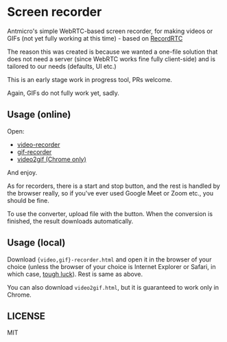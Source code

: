 # Screen recorder

Antmicro's simple WebRTC-based screen recorder, for making videos or GIFs (not yet fully working at this time) - based on [RecordRTC](https://github.com/muaz-khan/RecordRTC)

The reason this was created is because we wanted a one-file solution that does not need a server (since WebRTC works fine fully client-side) and is tailored to our needs (defaults, UI etc.)

This is an early stage work in progress tool, PRs welcome.

Again, GIFs do not fully work yet, sadly.

## Usage (online)

Open:

* [video-recorder](./video-recorder.html)
* [gif-recorder](./gif-recorder.html)
* [video2gif (Chrome only)](./video2gif.html)

And enjoy.

As for recorders, there is a start and stop button, and the rest is handled by the browser really, so if you've ever used Google Meet or Zoom etc., you should be fine.

To use the converter, upload file with the button. When the conversion is finished, the result downloads automatically.

## Usage (local)

Download ``{video,gif}-recorder.html`` and open it in the browser of your choice (unless the browser of your choice is Internet Explorer or Safari, in which case, [tough luck](https://github.com/muaz-khan/RecordRTC#browsers-support)). Rest is same as above.

You can also download ``video2gif.html``, but it is guaranteed to work only in Chrome.

## LICENSE

MIT
